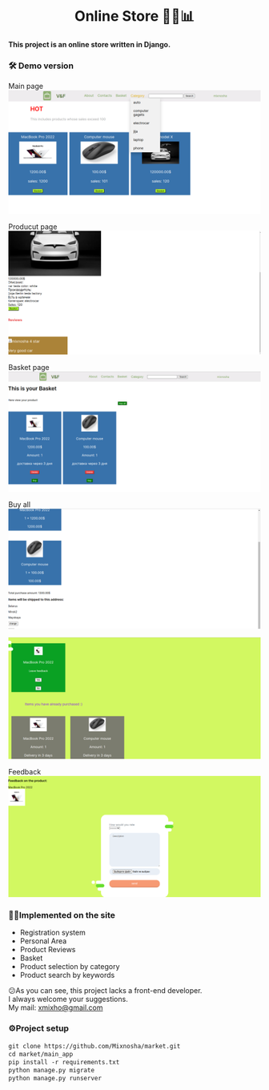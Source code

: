 <h1 align="center">Online Store  🏪🌐📊 </h1>

#### This project is an online store written in Django.

### 🛠 Demo version
  Main page
![image](readmeimg/img.png)

Producut page
![img.png](readmeimg/img2.png)

Basket page
![img.png](readmeimg/img_1.png)

Buy all
![img.png](readmeimg/img_2.png)


![img.png](readmeimg/img_3.png)

Feedback
![img.png](readmeimg/img_4.png)


### 👷‍♂️Implemented on the site

* Registration system
* Personal Area
* Product Reviews
* Basket
* Product selection by category
* Product search by keywords


😕As you can see, this project lacks a front-end developer.\
I always welcome your suggestions.\
My mail: xmixho@gmail.com

### ⚙️Project setup

```
git clone https://github.com/Mixnosha/market.git
cd market/main_app
pip install -r requirements.txt
python manage.py migrate
python manage.py runserver
```